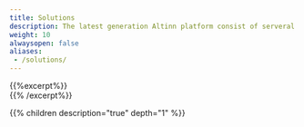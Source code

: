 ```yaml
---
title: Solutions
description: The latest generation Altinn platform consist of serveral solutions.
weight: 10
alwaysopen: false
aliases:
 - /solutions/
---
```


{{%excerpt%}}
<object data="/teknologi/altinnstudio/solutions/altinn-3-solution.svg" type="image/svg+xml" style="width: 100% max-width: 700px;"></object>   
{{% /excerpt%}}

{{% children description="true" depth="1" %}}
